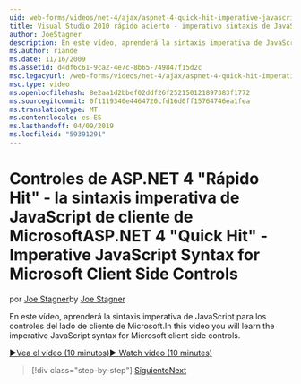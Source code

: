 ```yaml
---
uid: web-forms/videos/net-4/ajax/aspnet-4-quick-hit-imperative-javascript-syntax-for-microsoft-client-side-controls
title: Visual Studio 2010 rápido acierto - imperativo sintaxis de JavaScript de cliente de Microsoft controla | Microsoft Docs
author: JoeStagner
description: En este vídeo, aprenderá la sintaxis imperativa de JavaScript para los controles del lado de cliente de Microsoft.
ms.author: riande
ms.date: 11/16/2009
ms.assetid: d4df6c61-9ca2-4e7c-8b65-749847f15d2c
msc.legacyurl: /web-forms/videos/net-4/ajax/aspnet-4-quick-hit-imperative-javascript-syntax-for-microsoft-client-side-controls
msc.type: video
ms.openlocfilehash: 8e2aa1d2bbef02ddf26f252150121897383f1772
ms.sourcegitcommit: 0f1119340e4464720cfd16d0ff15764746ea1fea
ms.translationtype: MT
ms.contentlocale: es-ES
ms.lasthandoff: 04/09/2019
ms.locfileid: "59391291"
---
```

# <a name="aspnet-4-quick-hit---imperative-javascript-syntax-for-microsoft-client-side-controls"></a><span data-ttu-id="4a821-103">Controles de ASP.NET 4 "Rápido Hit" - la sintaxis imperativa de JavaScript de cliente de Microsoft</span><span class="sxs-lookup"><span data-stu-id="4a821-103">ASP.NET 4 "Quick Hit" - Imperative JavaScript Syntax for Microsoft Client Side Controls</span></span>

<span data-ttu-id="4a821-104">por [Joe Stagner](https://github.com/JoeStagner)</span><span class="sxs-lookup"><span data-stu-id="4a821-104">by [Joe Stagner](https://github.com/JoeStagner)</span></span>

<span data-ttu-id="4a821-105">En este vídeo, aprenderá la sintaxis imperativa de JavaScript para los controles del lado de cliente de Microsoft.</span><span class="sxs-lookup"><span data-stu-id="4a821-105">In this video you will learn the imperative JavaScript syntax for Microsoft client side controls.</span></span> 

[<span data-ttu-id="4a821-106">&#9654;Vea el vídeo (10 minutos)</span><span class="sxs-lookup"><span data-stu-id="4a821-106">&#9654; Watch video (10 minutes)</span></span>](https://channel9.msdn.com/Blogs/ASP-NET-Site-Videos/aspnet-4-quick-hit-imperative-javascript-syntax-for-microsoft-client-side-controls)

> [!div class="step-by-step"]
> [<span data-ttu-id="4a821-107">Siguiente</span><span class="sxs-lookup"><span data-stu-id="4a821-107">Next</span></span>](aspnet-4-quick-hit-the-scriptloader.md)
